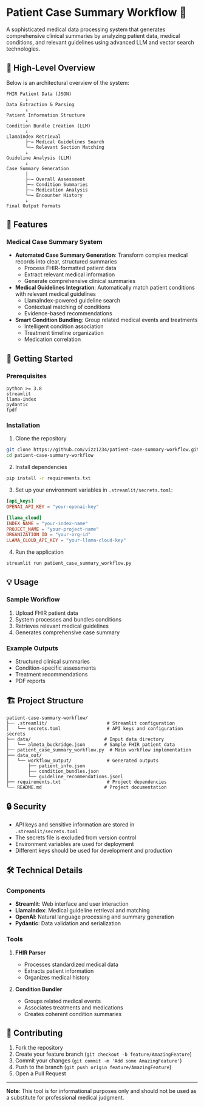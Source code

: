 # Patient Case Summary Workflow 🏥

A sophisticated medical data processing system that generates comprehensive clinical summaries by analyzing patient data, medical conditions, and relevant guidelines using advanced LLM and vector search technologies.

## 🔷 High-Level Overview

Below is an architectural overview of the system:

```
FHIR Patient Data (JSON) 
       ↓
Data Extraction & Parsing
       ↓
Patient Information Structure
       ↓
Condition Bundle Creation (LLM)
       ↓
LlamaIndex Retrieval
       ├─→ Medical Guidelines Search
       └─→ Relevant Section Matching
       ↓
Guideline Analysis (LLM)
       ↓
Case Summary Generation
       |
       ├─→ Overall Assessment
       ├─→ Condition Summaries
       ├─→ Medication Analysis
       └─→ Encounter History
       ↓
Final Output Formats
```

## 🌟 Features

### Medical Case Summary System
- **Automated Case Summary Generation**: Transform complex medical records into clear, structured summaries
  - Process FHIR-formatted patient data
  - Extract relevant medical information
  - Generate comprehensive clinical summaries
- **Medical Guidelines Integration**: Automatically match patient conditions with relevant medical guidelines
  - LlamaIndex-powered guideline search
  - Contextual matching of conditions
  - Evidence-based recommendations
- **Smart Condition Bundling**: Group related medical events and treatments
  - Intelligent condition association
  - Treatment timeline organization
  - Medication correlation

## 🚀 Getting Started

### Prerequisites
```
python >= 3.8
streamlit
llama-index
pydantic
fpdf
```

### Installation

1. Clone the repository
```bash
git clone https://github.com/vizz1234/patient-case-summary-workflow.git
cd patient-case-summary-workflow
```

2. Install dependencies
```bash
pip install -r requirements.txt
```

3. Set up your environment variables in `.streamlit/secrets.toml`:
```toml
[api_keys]
OPENAI_API_KEY = "your-openai-key"

[llama_cloud]
INDEX_NAME = "your-index-name"
PROJECT_NAME = "your-project-name"
ORGANIZATION_ID = "your-org-id"
LLAMA_CLOUD_API_KEY = "your-llama-cloud-key"
```

4. Run the application
```bash
streamlit run patient_case_summary_workflow.py
```

## 💡 Usage

### Sample Workflow
1. Upload FHIR patient data
2. System processes and bundles conditions
3. Retrieves relevant medical guidelines
4. Generates comprehensive case summary

### Example Outputs
- Structured clinical summaries
- Condition-specific assessments
- Treatment recommendations
- PDF reports

## 🏗 Project Structure

```
patient-case-summary-workflow/
├── .streamlit/                      # Streamlit configuration
│   └── secrets.toml                 # API keys and configuration secrets
├── data/                           # Input data directory
│   └── almeta_buckridge.json       # Sample FHIR patient data
├── patient_case_summary_workflow.py  # Main workflow implementation
├── data_out/
│   └── workflow_output/             # Generated outputs
│       ├── patient_info.json
│       ├── condition_bundles.json
│       └── guideline_recommendations.jsonl
├── requirements.txt                 # Project dependencies
└── README.md                       # Project documentation
```

## 🔒 Security

- API keys and sensitive information are stored in `.streamlit/secrets.toml`
- The secrets file is excluded from version control
- Environment variables are used for deployment
- Different keys should be used for development and production

## 🛠 Technical Details

### Components
- **Streamlit**: Web interface and user interaction
- **LlamaIndex**: Medical guideline retrieval and matching
- **OpenAI**: Natural language processing and summary generation
- **Pydantic**: Data validation and serialization

### Tools
1. **FHIR Parser**
   - Processes standardized medical data
   - Extracts patient information
   - Organizes medical history

2. **Condition Bundler**
   - Groups related medical events
   - Associates treatments and medications
   - Creates coherent condition summaries

## 🤝 Contributing

1. Fork the repository
2. Create your feature branch (`git checkout -b feature/AmazingFeature`)
3. Commit your changes (`git commit -m 'Add some AmazingFeature'`)
4. Push to the branch (`git push origin feature/AmazingFeature`)
5. Open a Pull Request

---
**Note**: This tool is for informational purposes only and should not be used as a substitute for professional medical judgment.








